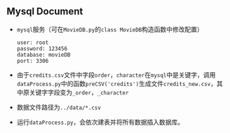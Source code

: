 ## Mysql Document

* `mysql`服务（可在`MovieDB.py`的`class MovieDB`构造函数中修改配置）

  ```
  user: root
  password: 123456
  database: movieDB
  port: 3306
  ```

* 由于`credits.csv`文件中字段`order`，`character`在`mysql`中是关键字，调用`dataProcess.py`中的函数`preCSV('credits')`生成文件`credits_new.csv`，其中原关键字字段变为`_order`，`_character`

* 数据文件路径为`../data/*.csv`

* 运行`dataProcess.py`，会依次建表并将所有数据插入数据库。

